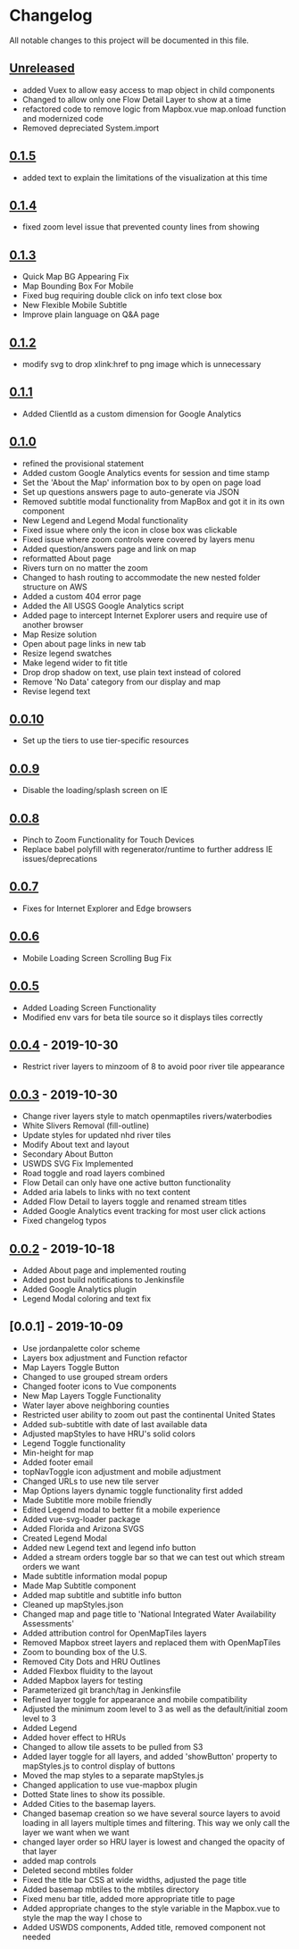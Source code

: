 # Changelog
All notable changes to this project will be documented in this file.

## [Unreleased]
- added Vuex to allow easy access to map object in child components
- Changed to allow only one Flow Detail Layer to show at a time
- refactored code to remove logic from Mapbox.vue map.onload function and modernized code
- Removed depreciated System.import

## [0.1.5]
- added text to explain the limitations of the visualization at this time 

## [0.1.4]
- fixed zoom level issue that prevented county lines from showing

## [0.1.3]
- Quick Map BG Appearing Fix
- Map Bounding Box For Mobile 
- Fixed bug requiring double click on info text close box
- New Flexible Mobile Subtitle
- Improve plain language on Q&A page

## [0.1.2]
- modify svg to drop xlink:href to png image which is unnecessary

## [0.1.1]
- Added ClientId as a custom dimension for Google Analytics

## [0.1.0]
- refined the provisional statement
- Added custom Google Analytics events for session and time stamp
- Set the 'About the Map' information box to by open on page load
- Set up questions answers page to auto-generate via JSON
- Removed subtitle modal functionality from MapBox and got it in its own component
- New Legend and Legend Modal functionality
- Fixed issue where only the icon in close box was clickable
- Fixed issue where zoom controls were covered by layers menu
- Added question/answers page and link on map
- reformatted About page
- Rivers turn on no matter the zoom
- Changed to hash routing to accommodate the new nested folder structure on AWS
- Added a custom 404 error page
- Added the All USGS Google Analytics script
- Added page to intercept Internet Explorer users and require use of another browser
- Map Resize solution
- Open about page links in new tab
- Resize legend swatches
- Make legend wider to fit title
- Drop drop shadow on text, use plain text instead of colored
- Remove 'No Data' category from our display and map
- Revise legend text

## [0.0.10]
- Set up the tiers to use tier-specific resources

## [0.0.9]
- Disable the loading/splash screen on IE

## [0.0.8]
- Pinch to Zoom Functionality for Touch Devices
- Replace babel polyfill with regenerator/runtime to further address IE issues/deprecations

## [0.0.7]
- Fixes for Internet Explorer and Edge browsers

## [0.0.6]
- Mobile Loading Screen Scrolling Bug Fix

## [0.0.5]
- Added Loading Screen Functionality
- Modified env vars for beta tile source so it displays tiles correctly

## [0.0.4] - 2019-10-30
- Restrict river layers to minzoom of 8 to avoid poor river tile appearance

## [0.0.3] - 2019-10-30
- Change river layers style to match openmaptiles rivers/waterbodies
- White Slivers Removal (fill-outline)
- Update styles for updated nhd river tiles 
- Modify About text and layout
- Secondary About Button
- USWDS SVG Fix Implemented
- Road toggle and road layers combined
- Flow Detail can only have one active button functionality
- Added aria labels to links with no text content
- Added Flow Detail to layers toggle and renamed stream titles
- Added Google Analytics event tracking for most user click actions
- Fixed changelog typos

## [0.0.2] - 2019-10-18
- Added About page and implemented routing
- Added post build notifications to Jenkinsfile
- Added Google Analytics plugin
- Legend Modal coloring and text fix

## [0.0.1] - 2019-10-09
- Use jordanpalette color scheme
- Layers box adjustment and Function refactor
- Map Layers Toggle Button
- Changed to use grouped stream orders
- Changed footer icons to Vue components
- New Map Layers Toggle Functionality
- Water layer above neighboring counties
- Restricted user ability to zoom out past the continental United States
- Added sub-subtitle with date of last available data
- Adjusted mapStyles to have HRU's solid colors
- Legend Toggle functionality
- Min-height for map
- Added footer email
- topNavToggle icon adjustment and mobile adjustment
- Changed URLs to use new tile server
- Map Options layers dynamic toggle functionality first added
- Made Subtitle more mobile friendly
- Edited Legend modal to better fit a mobile experience
- Added vue-svg-loader package
- Added Florida and Arizona SVGS
- Created Legend Modal
- Added new Legend text and legend info button
- Added a stream orders toggle bar so that we can test out which stream orders we want
- Made subtitle information modal popup
- Made Map Subtitle component
- Added map subtitle and subtitle info button
- Cleaned up mapStyles.json
- Changed map and page title to 'National Integrated Water Availability Assessments'
- Added attribution control for OpenMapTiles layers
- Removed Mapbox street layers and replaced them with OpenMapTiles
- Zoom to bounding box of the U.S.
- Removed City Dots and HRU Outlines
- Added Flexbox fluidity to the layout
- Added Mapbox layers for testing 
- Parameterized git branch/tag in Jenkinsfile
- Refined layer toggle for appearance and mobile compatibility
- Adjusted the minimum zoom level to 3 as well as the default/initial zoom level to 3
- Added Legend
- Added hover effect to HRUs
- Changed to allow tile assets to be pulled from S3
- Added layer toggle for all layers, and added 'showButton' property to mapStyles.js to control display of buttons
- Moved the map styles to a separate mapStyles.js 
- Changed application to use vue-mapbox plugin
- Dotted State lines to show its possible.
- Added Cities to the basemap layers.
- Changed basemap creation so  we have several source layers to avoid loading in all layers multiple times and filtering.  This way we only call the layer we want when we want
- changed layer order so HRU layer is lowest and changed the opacity of that layer 
- added map controls
- Deleted second mbtiles folder
- Fixed the title bar CSS at wide widths, adjusted the page title
- Added basemap mbtiles to the mbtiles directory
- Fixed menu bar title, added more appropriate title to page
- Added appropriate changes to the style variable in the Mapbox.vue to style the map the way I chose to
- Added USWDS components, Added title, removed component not needed

[Unreleased]: https://github.com/usgs-makerspace/wbeep-viz/compare/v0.1.5...master
[0.1.5]: https://github.com/usgs-makerspace/wbeep-viz/compare/v0.1.4...v0.1.5
[0.1.4]: https://github.com/usgs-makerspace/wbeep-viz/compare/v0.1.3...v0.1.4
[0.1.3]: https://github.com/usgs-makerspace/wbeep-viz/compare/v0.1.2...v0.1.3
[0.1.2]: https://github.com/usgs-makerspace/wbeep-viz/compare/v0.1.1...v0.1.2
[0.1.1]: https://github.com/usgs-makerspace/wbeep-viz/compare/v0.1.0...v0.1.1
[0.1.0]: https://github.com/usgs-makerspace/wbeep-viz/compare/v0.0.10...v0.1.0
[0.0.10]: https://github.com/usgs-makerspace/wbeep-viz/compare/v0.0.9...v0.0.10
[0.0.9]: https://github.com/usgs-makerspace/wbeep-viz/compare/v0.0.8...v0.0.9
[0.0.8]: https://github.com/usgs-makerspace/wbeep-viz/compare/v0.0.7...v0.0.8
[0.0.8]: https://github.com/usgs-makerspace/wbeep-viz/compare/v0.0.7...v0.0.8
[0.0.7]: https://github.com/usgs-makerspace/wbeep-viz/compare/v0.0.6...v0.0.7
[0.0.6]: https://github.com/usgs-makerspace/wbeep-viz/compare/v0.0.5...v0.0.6
[0.0.5]: https://github.com/usgs-makerspace/wbeep-viz/compare/v0.0.4...v0.0.5
[0.0.4]: https://github.com/usgs-makerspace/wbeep-viz/compare/v0.0.3...v0.0.4
[0.0.3]: https://github.com/usgs-makerspace/wbeep-viz/compare/v0.0.2...v0.0.3
[0.0.2]: https://github.com/usgs-makerspace/wbeep-viz/compare/v0.0.1...v0.0.2
